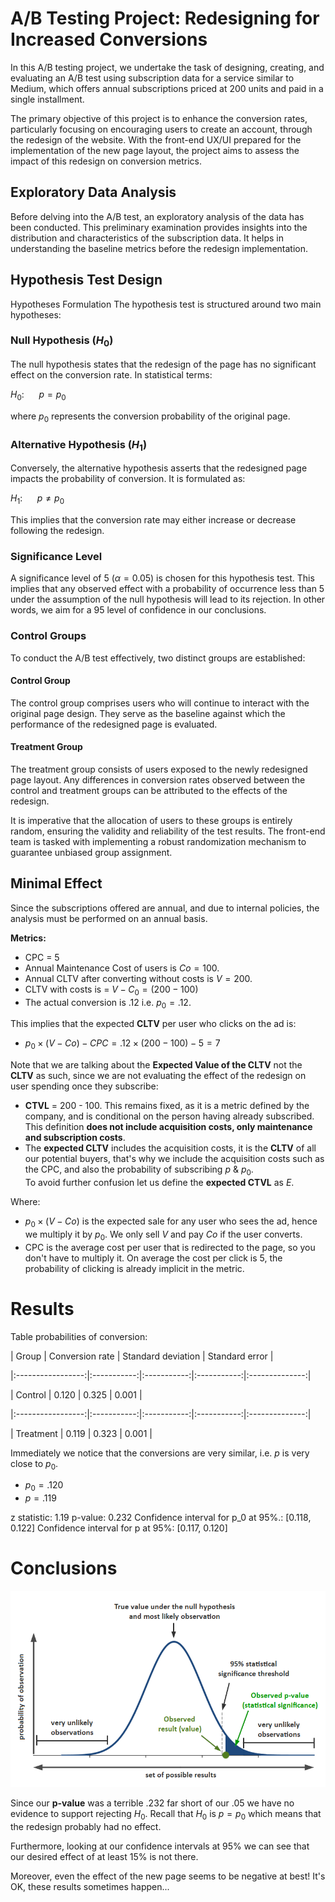 # A/B Testing Project: Redesigning for Increased Conversions
In this A/B testing project, we undertake the task of designing, creating, and evaluating an A/B test using subscription data for a service similar to Medium, which offers annual subscriptions priced at 200 units and paid in a single installment.

The primary objective of this project is to enhance the conversion rates, particularly focusing on encouraging users to create an account, through the redesign of the website. With the front-end UX/UI prepared for the implementation of the new page layout, the project aims to assess the impact of this redesign on conversion metrics.

## Exploratory Data Analysis
Before delving into the A/B test, an exploratory analysis of the data has been conducted. This preliminary examination provides insights into the distribution and characteristics of the subscription data. It helps in understanding the baseline metrics before the redesign implementation.

## Hypothesis Test Design
Hypotheses Formulation
The hypothesis test is structured around two main hypotheses:

### Null Hypothesis ($H_0$)
The null hypothesis states that the redesign of the page has no significant effect on the conversion rate. In statistical terms:

$H_0: \ \ \ \ \ \ p = p_0$

where $p_0$ represents the conversion probability of the original page.

### Alternative Hypothesis ($H_1$)
Conversely, the alternative hypothesis asserts that the redesigned page impacts the probability of conversion. It is formulated as:

$H_1: \ \ \ \ \ \ p \neq p_0$

This implies that the conversion rate may either increase or decrease following the redesign.

### Significance Level
A significance level of $5%$ ($\alpha = 0.05$) is chosen for this hypothesis test. This implies that any observed effect with a probability of occurrence less than $5%$ under the assumption of the null hypothesis will lead to its rejection. In other words, we aim for a $95%$ level of confidence in our conclusions.

### Control Groups
To conduct the A/B test effectively, two distinct groups are established:

#### Control Group
The control group comprises users who will continue to interact with the original page design. They serve as the baseline against which the performance of the redesigned page is evaluated.

#### Treatment Group
The treatment group consists of users exposed to the newly redesigned page layout. Any differences in conversion rates observed between the control and treatment groups can be attributed to the effects of the redesign.

It is imperative that the allocation of users to these groups is entirely random, ensuring the validity and reliability of the test results. The front-end team is tasked with implementing a robust randomization mechanism to guarantee unbiased group assignment.

## Minimal Effect

Since the subscriptions offered are annual, and due to internal policies, the analysis must be performed on an annual basis. 

**Metrics:**
+ CPC = 5
+ Annual Maintenance Cost of users is $Co = 100$.
+ Annual CLTV after converting without costs is $V = 200$.
+ CLTV with costs is = $V - C_0 = (200-100)$ 
+ The actual conversion is .12 i.e. $p_0=.12$.

This implies that the expected **CLTV** per user who clicks on the ad is:  
+ $p_0 \times (V-Co) - CPC = .12 \times (200-100) - 5 = 7$  

Note that we are talking about the **Expected Value of the CLTV** not the **CLTV** as such, since we are not evaluating the effect of the redesign on user spending once they subscribe:
+ **CTVL** = 200 - 100. This remains fixed, as it is a metric defined by the company, and is conditional on the person having already subscribed. This definition **does not include acquisition costs, only maintenance and subscription costs**. 
+ The **expected CLTV** includes the acquisition costs, it is the **CLTV** of all our potential buyers, that's why we include the acquisition costs such as the CPC, and also the probability of subscribing $p$ & $p_0$.  
To avoid further confusion let us define the **expected CTVL** as $E$.

Where:  
+ $p_0 \times (V-Co)$  is the expected sale for any user who sees the ad, hence we multiply it by $p_0$. We only sell $V$ and pay $Co$ if the user converts.
+ CPC is the average cost per user that is redirected to the page, so you don't have to multiply it. On average the cost per click is 5, the probability of clicking is already implicit in the metric.

# Results
Table probabilities of conversion:

|       Group       | Conversion rate |  Standard deviation  |    Standard error   |

|:-----------------:|:-----------:|:-----------:|:-----------:|:--------------:|

|  Control    | 0.120	|   0.325   |   0.001   |

|:-----------------:|:-----------:|:-----------:|:-----------:|:--------------:|

|  Treatment  | 0.119   |   0.323   |  0.001    |
	

Immediately we notice that the conversions are very similar, i.e. $p$ is very close to $p_0$.  
+ $p_0=.120$
+ $p=.119$

z statistic: 1.19
p-value: 0.232
Confidence interval for p_0 at 95%.: [0.118, 0.122]
Confidence interval for p at 95%: [0.117, 0.120]

# Conclusions

![Probability of observations](Figures/Figure1.png)

Since our **p-value** was a terrible $.232$ far short of our $.05$ we have no evidence to support rejecting $H_0$. Recall that $H_0$ is $p=p_0$ which means that the redesign probably had no effect.

Furthermore, looking at our confidence intervals at $95$% we can see that our desired effect of at least $15$% is not there.

Moreover, even the effect of the new page seems to be negative at best! It's OK, these results sometimes happen...

